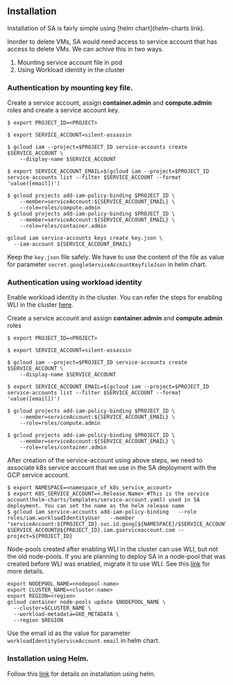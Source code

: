 ## Installation
Installation of SA is fairly simple using [helm chart](helm-charts link).

Inorder to delete VMs, SA would need access to service account that has access to delete VMs. We can achive this in two ways.
1. Mounting service account file in pod
2. Using Workload identity in the cluster

### Authentication by mounting key file.

Create a service account, assign **container.admin** and  **compute.admin** roles and create a service account key.

```
$ export PROJECT_ID=<PROJECT>

$ export SERVICE_ACCOUNT=silent-assassin

$ gcloud iam --project=$PROJECT_ID service-accounts create $SERVICE_ACCOUNT \
    --display-name $SERVICE_ACCOUNT

$ export SERVICE_ACCOUNT_EMAIL=$(gcloud iam --project=$PROJECT_ID service-accounts list --filter $SERVICE_ACCOUNT --format 'value([email])')

$ gcloud projects add-iam-policy-binding $PROJECT_ID \
    --member=serviceAccount:${SERVICE_ACCOUNT_EMAIL} \
    --role=roles/compute.admin
$ gcloud projects add-iam-policy-binding $PROJECT_ID \
    --member=serviceAccount:${SERVICE_ACCOUNT_EMAIL} \
    --role=roles/container.admin

gcloud iam service-accounts keys create key.json \
  --iam-account ${SERVICE_ACCOUNT_EMAIL}

```
Keep the `key.json` file safely. We have to use the content of the file as value for parameter `secret.googleServiceAccountKeyfileJson` in helm chart.

### Authentication using workload identity
Enable workload identity in the cluster.
You can refer the steps for enabling WLI in the cluster [here](https://cloud.google.com/kubernetes-engine/docs/how-to/workload-identity#enable_on_cluster).

Create a service account and assign **container.admin** and  **compute.admin** roles

```
$ export PROJECT_ID=<PROJECT>

$ export SERVICE_ACCOUNT=silent-assassin

$ gcloud iam --project=$PROJECT_ID service-accounts create $SERVICE_ACCOUNT \
    --display-name $SERVICE_ACCOUNT

$ export SERVICE_ACCOUNT_EMAIL=$(gcloud iam --project=$PROJECT_ID service-accounts list --filter $SERVICE_ACCOUNT --format 'value([email])')

$ gcloud projects add-iam-policy-binding $PROJECT_ID \
    --member=serviceAccount:${SERVICE_ACCOUNT_EMAIL} \
    --role=roles/compute.admin

$ gcloud projects add-iam-policy-binding $PROJECT_ID \
    --member=serviceAccount:${SERVICE_ACCOUNT_EMAIL} \
    --role=roles/container.admin
```

After creation of the service-account using above steps, we need to associate k8s service account that we use in the SA deployment with the GCP service account.

```
$ export NAMESPACE=<namespace_of_k8s_service_account>
$ export K8S_SERVICE_ACCOUNT=<.Release.Name> #This is the service account(helm-charts/templates/service-account.yaml) used in SA deployment. You can set the name as the helm release name
$ gcloud iam service-accounts add-iam-policy-binding   --role roles/iam.workloadIdentityUser   --member "serviceAccount:${PROJECT_ID}.svc.id.goog[${NAMESPACE}/$SERVICE_ACCOUNT]" $SERVICE_ACCOUNT@${PROJECT_ID}.iam.gserviceaccount.com --project=${PROJECT_ID}
```

Node-pools created after enabling WLI in the cluster can use WLI, but not the old node-pools. If you are planning to deploy SA in a node-pool that was created before WLI was enabled, migrate it to use WLI. See this [link](https://cloud.google.com/kubernetes-engine/docs/how-to/workload-identity) for more details.

```
export NODEPOOL_NAME=<nodepool-name>
export CLUSTER_NAME=<cluster-name>
export REGION=<region>
gcloud container node-pools update $NODEPOOL_NAME \
  --cluster=$CLUSTER_NAME \
  --workload-metadata=GKE_METADATA \
  --region $REGION
 ```

Use the email id as the value for parameter `workloadIdentityServiceAccount.email` in helm chart.

### Installation using Helm.
Follow this [link](../helm-charts/silent-assassin/) for details on installation using helm.
